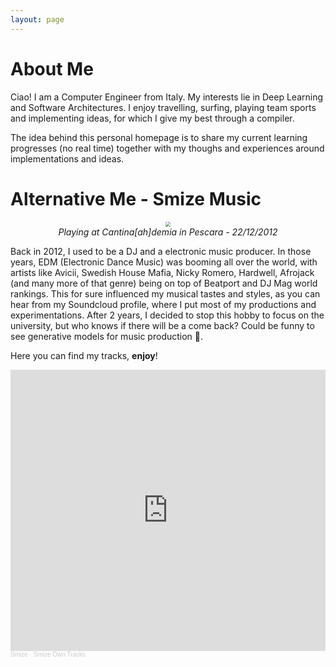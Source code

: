 ```yaml
---
layout: page
---
```

# About Me
Ciao! I am a Computer Engineer from Italy. My interests lie in Deep Learning and Software Architectures.
I enjoy travelling, surfing, playing team sports and implementing ideas, for which I give my best through a compiler.

The idea behind this personal homepage is to share my current learning progresses (no real time) together with my thoughs and experiences around implementations and ideas.

# Alternative Me - Smize Music

<center><img src="{{site.url}}/assets/images/about/20121222cantinaaccademia-pescara.jpg" style="zoom: 50%"><br><em>Playing at Cantina[ah]demia in Pescara - 22/12/2012</em></center>

Back in 2012, I used to be a DJ and a electronic music producer. In those years, EDM (Electronic Dance Music) was booming all over the world, with artists like Avicii, Swedish House Mafia, Nicky Romero, Hardwell, Afrojack (and many more of that genre) being on top of Beatport and DJ Mag world rankings. This for sure influenced my musical tastes and styles, as you can hear from my Soundcloud profile, where I put most of my productions and experimentations. After 2 years, I decided to stop this hobby to focus on the university, but who knows if there will be a come back? Could be funny to see generative models for music production 🤣. 

Here you can find my tracks, **enjoy**!

<iframe width="100%" height="450" scrolling="no" frameborder="no" allow="autoplay" src="https://w.soundcloud.com/player/?url=https%3A//api.soundcloud.com/playlists/1192769074&color=%23372c29&auto_play=false&hide_related=false&show_comments=true&show_user=true&show_reposts=false&show_teaser=true"></iframe><div style="font-size: 10px; color: #cccccc;line-break: anywhere;word-break: normal;overflow: hidden;white-space: nowrap;text-overflow: ellipsis; font-family: Interstate,Lucida Grande,Lucida Sans Unicode,Lucida Sans,Garuda,Verdana,Tahoma,sans-serif;font-weight: 100;"><a href="https://soundcloud.com/smizemuzik" title="Smize" target="_blank" style="color: #cccccc; text-decoration: none;">Smize</a> · <a href="https://soundcloud.com/smizemuzik/sets/smize-own-tracks" title="Smize Own Tracks" target="_blank" style="color: #cccccc; text-decoration: none;">Smize Own Tracks</a></div>